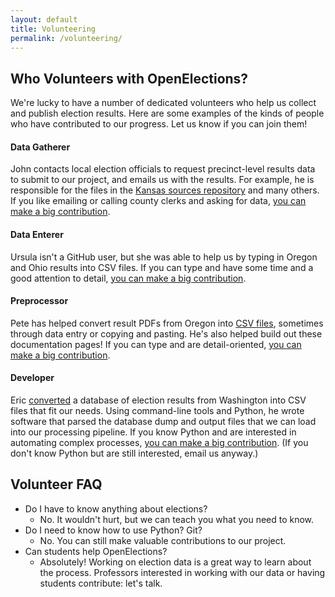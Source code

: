 ```yaml
---
layout: default
title: Volunteering
permalink: /volunteering/
---
```


## Who Volunteers with OpenElections?

We're lucky to have a number of dedicated volunteers who help us collect and publish election results. Here are some examples of the kinds of people who have contributed to our progress. Let us know if you can join them!

#### Data Gatherer

John contacts local election officials to request precinct-level results data to submit to our project, and emails us with the results. For example, he is responsible for the files in the [Kansas sources repository](https://github.com/openelections/openelections-sources-ks) and many others. If you like emailing or calling county clerks and asking for data, [you can make a big contribution](mailto:openelections@gmail.com).

#### Data Enterer

Ursula isn't a GitHub user, but she was able to help us by typing in Oregon and Ohio results into CSV files. If you can type and have some time and a good attention to detail, [you can make a big contribution](mailto:openelections@gmail.com).

#### Preprocessor

Pete has helped convert result PDFs from Oregon into [CSV files](https://github.com/petehuang/openelections-data-or), sometimes through data entry or copying and pasting. He's also helped build out these documentation pages! If you can type and are detail-oriented, [you can make a big contribution](mailto:openelections@gmail.com).

#### Developer

Eric [converted](https://github.com/EricLagergren/openelections-data-wa) a database of election results from Washington into CSV files that fit our needs. Using command-line tools and Python, he wrote software that parsed the database dump and output files that we can load into our processing pipeline. If you know Python and are interested in automating complex processes, [you can make a big contribution](mailto:openelections@gmail.com). (If you don't know Python but are still interested, email us anyway.)

## Volunteer FAQ

* Do I have to know anything about elections?
  * No. It wouldn't hurt, but we can teach you what you need to know.
* Do I need to know how to use Python? Git?
  * No. You can still make valuable contributions to our project.
* Can students help OpenElections?
  * Absolutely! Working on election data is a great way to learn about the process. Professors interested in working with our data or having students contribute: let's talk.
